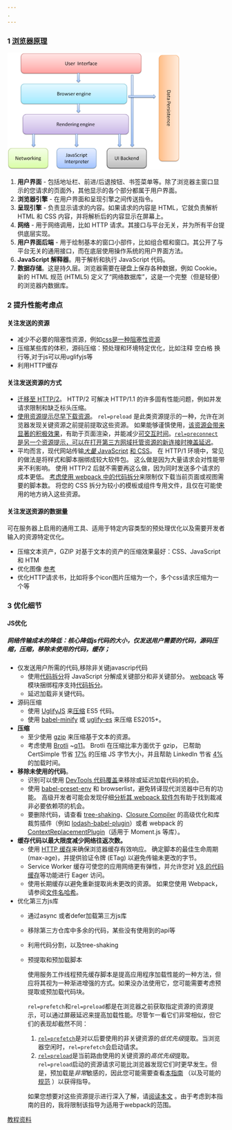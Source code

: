 ```yaml
---
.
---
```


### 1 [浏览器原理](https://www.html5rocks.com/zh/tutorials/internals/howbrowserswork/)

<img src="../img/layers.png" width="400px" />

1. **用户界面** - 包括地址栏、前进/后退按钮、书签菜单等。除了浏览器主窗口显示的您请求的页面外，其他显示的各个部分都属于用户界面。
2. **浏览器引擎** - 在用户界面和呈现引擎之间传送指令。
3. **呈现引擎** - 负责显示请求的内容。如果请求的内容是 HTML，它就负责解析 HTML 和 CSS 内容，并将解析后的内容显示在屏幕上。
4. **网络** - 用于网络调用，比如 HTTP 请求。其接口与平台无关，并为所有平台提供底层实现。
5. **用户界面后端** - 用于绘制基本的窗口小部件，比如组合框和窗口。其公开了与平台无关的通用接口，而在底层使用操作系统的用户界面方法。
6. **JavaScript 解释器**。用于解析和执行 JavaScript 代码。
7. **数据存储**。这是持久层。浏览器需要在硬盘上保存各种数据，例如 Cookie。新的 HTML 规范 (HTML5) 定义了“网络数据库”，这是一个完整（但是轻便）的浏览器内数据库。

### 2 提升性能考虑点

#### 关注发送的资源

* 减少不必要的阻塞性资源，例如[css是一种阻塞性资源](https://developers.google.com/web/fundamentals/performance/critical-rendering-path/render-blocking-css)
* 压缩某些库的体积，源码压缩：预处理和环境特定优化，比如注释  空白格  换行等,对于js可以用uglifyjs等
* 利用HTTP缓存



#### 关注发送资源的方式

- [迁移至 HTTP/2](https://developers.google.com/web/fundamentals/performance/http2/)。 HTTP/2 可解决 HTTP/1.1 的许多固有性能问题，例如并发请求限制和缺乏标头压缩。
- [使用资源提示尽早下载资源](https://developers.google.com/web/fundamentals/performance/resource-prioritization)。 `rel=preload` 是此类资源提示的一种，允许在浏览器发现关键资源之前提前提取这些资源。 如果能够谨慎使用，[该资源会带来显著的积极效果](https://medium.com/reloading/preload-prefetch-and-priorities-in-chrome-776165961bbf#0106)，有助于页面渲染，并能减少[可交互时间](https://developers.google.com/web/tools/lighthouse/audits/time-to-interactive)。[`rel=preconnect` 是另一个资源提示，可以在打开第三方网域托管资源的新连接时掩盖延迟](https://www.igvita.com/2015/08/17/eliminating-roundtrips-with-preconnect/)。
- 平均而言，现代网站传输[*大量* JavaScript](http://httparchive.org/trends.php#bytesJS&reqJS) [和 CSS](http://httparchive.org/trends.php#bytesCSS&reqCSS)。 在 HTTP/1 环境中，常见的做法是将样式和脚本捆绑成较大软件包。 这么做是因为大量请求会对性能带来不利影响。 使用 HTTP/2 后就不需要再这么做，因为同时发送多个请求的成本更低。 [考虑使用 webpack 中的代码拆分](https://webpack.js.org/guides/code-splitting/)来限制仅下载当前页面或视图需要的脚本数。 将您的 CSS 拆分为较小的模板或组件专用文件，且仅在可能使用的地方纳入这些资源。

#### 关注发送资源的数据量

可在服务器上启用的通用工具、适用于特定内容类型的预处理优化以及需要开发者输入的资源特定优化。

* 压缩文本资产，GZIP 对基于文本的资产的压缩效果最好：CSS、JavaScript 和 HTM
* 优化图像 [参考](https://developers.google.com/web/fundamentals/performance/optimizing-content-efficiency/image-optimization)
* 优化HTTP请求书，比如将多个icon图片压缩为一个，多个css请求压缩为一个等

### 3 优化细节

#### JS优化

##### 网络传输成本的降低：核心降低js代码的大小，仅发送用户需要的代码，源码压缩，压缩，移除未使用的代码，缓存；

- 仅发送用户所需的代码,移除非关键javascrip代码
  - 使用[代码拆分](https://developers.google.com/web/updates/2017/06/supercharged-codesplit)将 JavaScript 分解成关键部分和非关键部分。 [webpack](https://webpack.js.org/) 等模块捆绑程序支持[代码拆分](https://webpack.js.org/guides/code-splitting/)。
  - 延迟加载非关键代码。
- 源码压缩
  - 使用 [UglifyJS](https://github.com/mishoo/UglifyJS) 来[压缩](https://developers.google.com/web/fundamentals/performance/optimizing-content-efficiency/optimize-encoding-and-transfer#minification_preprocessing_context-specific_optimizations) ES5 代码。
  - 使用 [babel-minify](https://github.com/babel/minify) 或 [uglify-es](https://www.npmjs.com/package/uglify-es) 来压缩 ES2015+。
- **压缩**
  - 至少使用 [gzip](https://developers.google.com/web/fundamentals/performance/optimizing-content-efficiency/optimize-encoding-and-transfer#text_compression_with_gzip) 来压缩基于文本的资源。
  - 考虑使用 [Brotli](https://www.smashingmagazine.com/2016/10/next-generation-server-compression-with-brotli/) ~[q11](https://twitter.com/paulcalvano/status/924660429846208514)。 Brotli 在压缩比率方面优于 gzip， 已帮助 CertSimple 节省 [17%](https://speakerdeck.com/addyosmani/the-browser-hackers-guide-to-instant-loading?slide=30) 的压缩 JS 字节大小，并且帮助 LinkedIn 节省 [4%](https://engineering.linkedin.com/blog/2017/05/boosting-site-speed-using-brotli-compression) 的加载时间。
- **移除未使用的代码**。
  - 识别可以使用 [DevTools 代码覆盖](https://developers.google.com/web/updates/2017/04/devtools-release-notes#coverage)来移除或延迟加载代码的机会。
  - 使用 [babel-preset-env](https://github.com/babel/babel/tree/master/packages/babel-preset-env) 和 browserlist，避免转译现代浏览器中已有的功能。 高级开发者可能会发现仔细[分析其 webpack 软件包](https://github.com/webpack-contrib/webpack-bundle-analyzer)有助于找到裁减非必要依赖项的机会。
  - 要删除代码，请查看 [tree-shaking](https://webpack.js.org/guides/tree-shaking/)、[Closure Compiler](https://developers.google.com/closure/compiler/) 的高级优化和库裁剪插件（例如 [lodash-babel-plugin](https://github.com/lodash/babel-plugin-lodash)）或者 webpack 的 [ContextReplacementPlugin](https://iamakulov.com/notes/webpack-front-end-size-caching/#moment-js)（适用于 Moment.js 等库）。
- **缓存代码以最大限度减少网络往返次数。**
  - 使用 [HTTP 缓存](https://developers.google.com/web/fundamentals/performance/optimizing-content-efficiency/http-caching)来确保浏览器缓存有效响应。 确定脚本的最佳生命周期 (max-age)，并提供验证令牌 (ETag) 以避免传输未更改的字节。
  - Service Worker 缓存可使您的应用网络更有弹性，并允许您对 [V8 的代码缓存](https://v8project.blogspot.com/2015/07/code-caching.html)等功能进行 Eager 访问。
  - 使用长期缓存以避免重新提取尚未更改的资源。 如果您使用 Webpack，请参阅[文件名哈希](https://webpack.js.org/guides/caching/)。
- 优化第三方js库
  - 通过async 或者defer加载第三方js库
  
  - 移除第三方仓库中多余的代码，某些没有使用到的api等
  
  - 利用代码分割，以及tree-shaking
  
  - 预提取和预加载脚本
  
    使用服务工作线程预先缓存脚本是提高应用程序加载性能的一种方法，但应将其视为一种渐进增强的方式。如果没办法使用它，您可能需要考虑预提取或预加载代码块。
  
    `rel=prefetch`和`rel=preload`都是在浏览器之前获取指定资源的资源提示，可以通过屏蔽延迟来提高加载性能。尽管乍一看它们非常相似，但它们的表现却截然不同：
  
    1. [`rel=prefetch`](https://www.w3.org/TR/resource-hints/#prefetch)是对以后要使用的非关键资源的*低优先级*提取。当浏览器空闲时，`rel=prefetch`会启动请求。
    2. [`rel=preload`](https://www.w3.org/TR/preload/)是当前路由使用的关键资源的*高优先级*提取。 `rel=preload`启动的资源请求可能比浏览器发现它们时更早发生。但是，预加载是*非常*敏感的，因此您可能需要查看[本指南](https://developers.google.com/web/fundamentals/performance/resource-prioritization#preload) （以及可能的[规范](https://www.w3.org/TR/preload/) ）以获得指导。
  
    如果您想要对这些资源提示进行深入了解，请[阅读本文](https://medium.com/reloading/preload-prefetch-and-priorities-in-chrome-776165961bbf) 。由于考虑到本指南的目的，我将限制该指导为适用于webpack的范围。





[教程资料](https://www.html5rocks.com/zh/tutorials/)